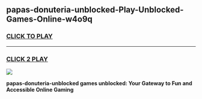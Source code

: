 
## papas-donuteria-unblocked-Play-Unblocked-Games-Online-w4o9q
<h3>
<a href="https://premium76.site?title=papas-donuteria-unblocked&ref=25A">CLICK TO PLAY</a></h3>
<hr>

<h3>
<a href="https://premium76.site?title=papas-donuteria-unblocked&ref=25A">CLICK 2 PLAY</a>
  
</h3>

<a href="https://premium76.site?title=papas-donuteria-unblocked&ref=25A"><img src="https://clearcache.store/games.png"></a>


**papas-donuteria-unblocked games unblocked: Your Gateway to Fun and Accessible Online Gaming**
